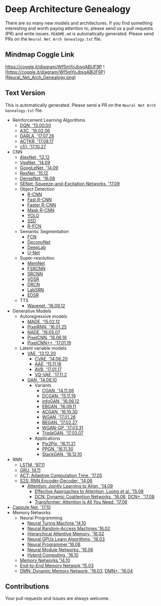 # Deep Architecture Genealogy
There are so many new models and architectures. If you find something interesting and worth paying attention to, please send us a pull requests (PR) and write issues.
`README.md` is automatically generated. Please send PRs on the `Neural Net Arch Genealogy.txt` file.
## Mindmap Coggle Link
https://coggle.it/diagram/Wf5mYoJbsgABUF9P
![https://coggle.it/diagram/Wf5mYoJbsgABUF9P](Neural_Net_Arch_Genealogy.png)
## Text Version
This is automatically generated. Please send a PR on the `Neural Net Arch Genealogy.txt` file.
* Reinforcement Learning Algorithms
  * [DQN, '13.00.00](https://www.cs.toronto.edu/~vmnih/docs/dqn.pdf)
  * [A3C, '16.02.06](https://arxiv.org/abs/1602.01783)
  * [DARLA, '17.07.26](https://arxiv.org/pdf/1707.08475.pdf)
  * [ACTKR, '17.08.17](https://arxiv.org/pdf/1708.05144.pdf)
  * [c51, '17.10.27](https://arxiv.org/pdf/1710.10044.pdf)
* CNN
  * [AlexNet, '12.12](https://papers.nips.cc/paper/4824-imagenet-classification-with-deep-convolutional-neural-networks.pdf)
  * [VggNet, '14.09](https://arxiv.org/pdf/1409.1556.pdf)
  * [GoogLeNet, '14.09](https://arxiv.org/abs/1409.4842)
  * [ResNet, '15.12](https://arxiv.org/pdf/1512.03385v1.pdf)
  * [DenseNet, '16.08](https://arxiv.org/pdf/1608.06993.pdf)
  * [SENet: Squeeze-and-Excitation Networks, '17.09](https://arxiv.org/abs/1709.01507)
  * Object Detection
    * [R-CNN](https://arxiv.org/pdf/1311.2524.pdf)
    * [Fast R-CNN](https://arxiv.org/pdf/1504.08083.pdf)
    * [Faster R-CNN](https://arxiv.org/pdf/1506.01497.pdf)
    * [Mask R-CNN](https://arxiv.org/pdf/1703.06870.pdf)
    * [YOLO](https://arxiv.org/pdf/1506.02640.pdf)
    * [SSD](https://arxiv.org/pdf/1512.02325.pdf)
    * [R-FCN](https://arxiv.org/pdf/1605.06409.pdf)
  * Semantic Segmentation
    * [FCN](https://arxiv.org/pdf/1411.4038.pdf)
    * [DeconvNet](https://arxiv.org/pdf/1505.04366.pdf)
    * [DeepLab](https://arxiv.org/pdf/1606.00915.pdf)
    * [U-Net](https://arxiv.org/pdf/1505.04597.pdf)
  * Super-resolution
    * [MemNet](https://arxiv.org/abs/1708.02209)
    * [FSRCNN](https://arxiv.org/1608.00367)
    * [SRCNN](https://arxiv.org/abs/1501.00092)
    * [VDSR](https://arxiv.org/abs/1511.04587)
    * [DRCN](https://arxiv.org/abs/1511.04491)
    * [LabSRN](https://arxiv.org/abs/1704.03915)
    * [EDSR](https://arxiv.org/abs/1707.02921)
  * TTS
    * [Wavenet, '16.09.12](https://arxiv.org/abs/1609.03499)
* Generative Models
  * Autoregressive models
    * [MADE, '15.02.12](https://arxiv.org/pdf/1502.03509.pdf)
    * [PixelRNN, '16.01.25](https://arxiv.org/pdf/1601.06759.pdf)
    * [NADE, '16.05.07](https://arxiv.org/pdf/1605.02226.pdf)
    * [PixelCNN, '16.06.16](https://arxiv.org/pdf/1606.05328.pdf)
    * [PixelCNN++, '17.01.19](https://arxiv.org/pdf/1701.05517.pdf)
  * Latent variable models
    * [VAE, '13.12.20](https://arxiv.org/pdf/1312.6114.pdf)
      * [CVAE, '14.06.20](https://arxiv.org/pdf/1406.5298.pdf)
      * [AAE, '15.11.18](https://arxiv.org/pdf/1511.05644.pdf)
      * [AVB, '17.01.17](https://arxiv.org/pdf/1701.04722.pdf)
      * [VQ-VAE, '17.11.2](https://arxiv.org/abs/1711.00937)
    * [GAN, '14.06.10](https://arxiv.org/pdf/1406.2661.pdf)
      * Variants
        * [CGAN, '14.11.06](https://arxiv.org/pdf/1411.1784.pdf)
        * [DCGAN, '15.11.19](https://arxiv.org/pdf/1511.06434.pdf)
        * [infoGAN, '16.06.12](https://arxiv.org/pdf/1704.00028.pdf)
        * [EBGAN, '16.09.11](https://arxiv.org/pdf/1609.03126.pdf)
        * [ACGAN, '16.10.30](https://arxiv.org/pdf/1610.09585.pdf)
        * [WGAN, '17.01.26](https://arxiv.org/pdf/1701.07875.pdf)
        * [BEGAN, '17.02.27](https://arxiv.org/pdf/1702.08431.pdf)
        * [WGAN-GP, '17.03.31](https://arxiv.org/pdf/1704.00028.pdf)
        * [TripleGAN, '17.03.07](https://arxiv.org/pdf/1703.02291.pdf)
      * Applications
        * [Pix2Pix, '16.11.21](https://arxiv.org/pdf/1611.07004v1.pdf)
        * [PPGN, '16.11.30](https://arxiv.org/pdf/1612.00005.pdf)
        * [StackGAN, '16.12.10](https://arxiv.org/pdf/1612.03242.pdf)
* RNN
  * [LSTM, '97.11](http://www.mitpressjournals.org/doi/10.1162/neco.1997.9.8.1735)
  * [GRU, 14.11](https://arxiv.org/abs/1412.3555)
  * [ACT: Adaptive Computation Time, '17.05](https://arxiv.org/abs/1603.08983)
  * [S2S: RNN Encoder-Decoder, '14.06](https://arxiv.org/abs/1406.1078)
    * [Attention: Jointly Learning to Align, '14.09](https://arxiv.org/abs/1409.0473)
      * [Effective Approaches to Attention, Luong et al. '15.08](https://arxiv.org/abs/1508.04025)
      * [DCN: Dynamic Coattention Networks, '16.08](https://arxiv.org/abs/1611.01604), [DCN+, '17.08](https://arxiv.org/abs/1711.00106)
      * [Transformer: Attention Is All You Need, '17.06](https://arxiv.org/abs/1706.03762)
* [Capsule Net, '17.10](https://arxiv.org/abs/1710.09829)
* Memory Networks
  * Neural Programming
    * [Neural Turing Machine,'14.10](https://arxiv.org/pdf/1410.5401.pdf)
    * [Neural Random-Access Machines,'16.02](https://arxiv.org/pdf/1511.06392.pdf)
    * [Hierarchical Attentive Memory, '16.02](https://arxiv.org/abs/1602.03218)
    * [Neural GPUs Learn Algorithms, '16.03](https://arxiv.org/pdf/1511.08228.pdf)
    * [Neural Programmer,'16.08](https://arxiv.org/pdf/1511.04834.pdf)
    * [Neural Module Networks, '16.06](https://www.cv-foundation.org/openaccess/content_cvpr_2016/html/Andreas_Neural_Module_Networks_CVPR_2016_paper.html)
    * [Hybrid Computing, '16.10](https://www.nature.com/nature/journal/v538/n7626/full/nature20101.html)
  * [Memory Networks,'14.10](https://arxiv.org/pdf/1410.3916.pdf)
  * [End-to-End Memory Network,'15.03](https://arxiv.org/pdf/1503.08895.pdf)
  * [DMN: Dynamic Memory Network, '16.03](https://arxiv.org/pdf/1506.07285.pdf), [DMN+, '16.04 ](https://arxiv.org/pdf/1603.01417.pdf) 
## Contributions
Your pull requests and issues are always welcome.
